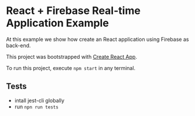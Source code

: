 # React + Firebase Real-time Application Example

At this example we show how create an React application using Firebase as back-end.

This project was bootstrapped with [Create React App](https://github.com/facebookincubator/create-react-app).

To run this project, execute `npm start` in any terminal.

## Tests

 - intall jest-cli globally
 - run `npn run tests`